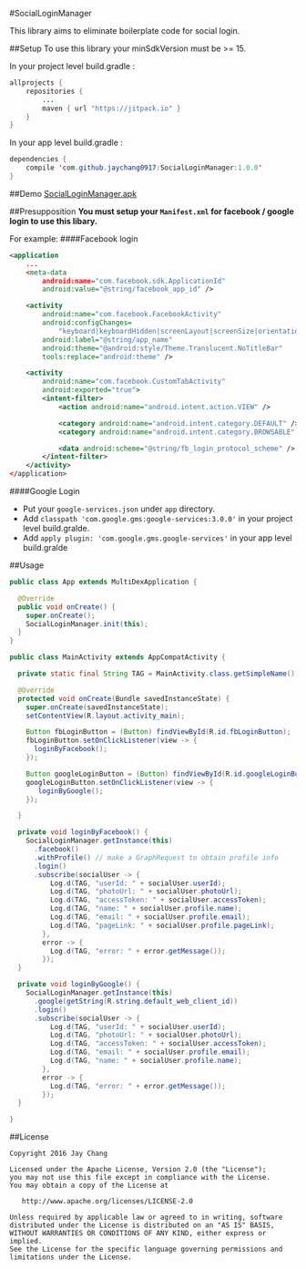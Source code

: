 #SocialLoginManager

This library aims to eliminate boilerplate code for social login.

##Setup
To use this library your minSdkVersion must be >= 15.

In your project level build.gradle :

```java
allprojects {
    repositories {
        ...
        maven { url "https://jitpack.io" }
    }
}
```

In your app level build.gradle :

```java
dependencies {
    compile 'com.github.jaychang0917:SocialLoginManager:1.0.0'
}
```

##Demo
[SocialLoginManager.apk](https://github.com/jaychang0917/SocialLoginManager/raw/master/SocialLoginManager.apk)

##Presupposition
**You must setup your `Manifest.xml` for facebook / google login to use this libary.**

For example:
####Facebook login
```xml
<application
    ...
    <meta-data
        android:name="com.facebook.sdk.ApplicationId"
        android:value="@string/facebook_app_id" />

    <activity
        android:name="com.facebook.FacebookActivity"
        android:configChanges=
            "keyboard|keyboardHidden|screenLayout|screenSize|orientation"
        android:label="@string/app_name"
        android:theme="@android:style/Theme.Translucent.NoTitleBar"
        tools:replace="android:theme" />

    <activity
        android:name="com.facebook.CustomTabActivity"
        android:exported="true">
        <intent-filter>
            <action android:name="android.intent.action.VIEW" />

            <category android:name="android.intent.category.DEFAULT" />
            <category android:name="android.intent.category.BROWSABLE" />

            <data android:scheme="@string/fb_login_protocol_scheme" />
        </intent-filter>
    </activity>
</application>
```
####Google Login
- Put your `google-services.json` under `app` directory.
- Add `classpath 'com.google.gms:google-services:3.0.0'` in your project level build.gralde.
- Add `apply plugin: 'com.google.gms.google-services'` in your app level build.gralde

##Usage

```java
public class App extends MultiDexApplication {

  @Override
  public void onCreate() {
    super.onCreate();
    SocialLoginManager.init(this);
  }
}
```
```java
public class MainActivity extends AppCompatActivity {

  private static final String TAG = MainActivity.class.getSimpleName();

  @Override
  protected void onCreate(Bundle savedInstanceState) {
    super.onCreate(savedInstanceState);
    setContentView(R.layout.activity_main);

    Button fbLoginButton = (Button) findViewById(R.id.fbLoginButton);
    fbLoginButton.setOnClickListener(view -> {
      loginByFacebook();
    });

    Button googleLoginButton = (Button) findViewById(R.id.googleLoginButton);
    googleLoginButton.setOnClickListener(view -> {
       loginByGoogle();
    });

  }

  private void loginByFacebook() {
    SocialLoginManager.getInstance(this)
      .facebook()
      .withProfile() // make a GraphRequest to obtain profile info
      .login()
      .subscribe(socialUser -> {
          Log.d(TAG, "userId: " + socialUser.userId);
          Log.d(TAG, "photoUrl: " + socialUser.photoUrl);
          Log.d(TAG, "accessToken: " + socialUser.accessToken);
          Log.d(TAG, "name: " + socialUser.profile.name);
          Log.d(TAG, "email: " + socialUser.profile.email);
          Log.d(TAG, "pageLink: " + socialUser.profile.pageLink);
        },
        error -> {
          Log.d(TAG, "error: " + error.getMessage());
        });
  }

  private void loginByGoogle() {
    SocialLoginManager.getInstance(this)
      .google(getString(R.string.default_web_client_id))
      .login()
      .subscribe(socialUser -> {
          Log.d(TAG, "userId: " + socialUser.userId);
          Log.d(TAG, "photoUrl: " + socialUser.photoUrl);
          Log.d(TAG, "accessToken: " + socialUser.accessToken);
          Log.d(TAG, "email: " + socialUser.profile.email);
          Log.d(TAG, "name: " + socialUser.profile.name);
        },
        error -> {
          Log.d(TAG, "error: " + error.getMessage());
        });
  }

}

```

##License
```
Copyright 2016 Jay Chang

Licensed under the Apache License, Version 2.0 (the "License");
you may not use this file except in compliance with the License.
You may obtain a copy of the License at

   http://www.apache.org/licenses/LICENSE-2.0

Unless required by applicable law or agreed to in writing, software
distributed under the License is distributed on an "AS IS" BASIS,
WITHOUT WARRANTIES OR CONDITIONS OF ANY KIND, either express or implied.
See the License for the specific language governing permissions and
limitations under the License.
```
